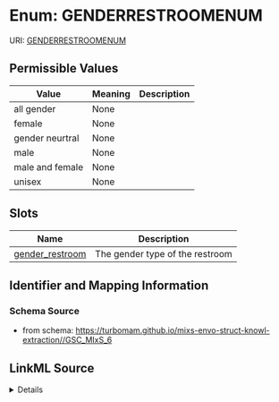 # Enum: GENDERRESTROOMENUM



URI: [GENDERRESTROOMENUM](GENDERRESTROOMENUM)

## Permissible Values

| Value | Meaning | Description |
| --- | --- | --- |
| all gender | None |  |
| female | None |  |
| gender neurtral | None |  |
| male | None |  |
| male and female | None |  |
| unisex | None |  |




## Slots

| Name | Description |
| ---  | --- |
| [gender_restroom](gender_restroom.md) | The gender type of the restroom |






## Identifier and Mapping Information







### Schema Source


* from schema: https://turbomam.github.io/mixs-envo-struct-knowl-extraction//GSC_MIxS_6




## LinkML Source

<details>
```yaml
name: GENDER_RESTROOM_ENUM
from_schema: https://turbomam.github.io/mixs-envo-struct-knowl-extraction//GSC_MIxS_6
rank: 1000
permissible_values:
  all gender:
    text: all gender
  female:
    text: female
  gender neurtral:
    text: gender neurtral
  male:
    text: male
  male and female:
    text: male and female
  unisex:
    text: unisex

```
</details>

